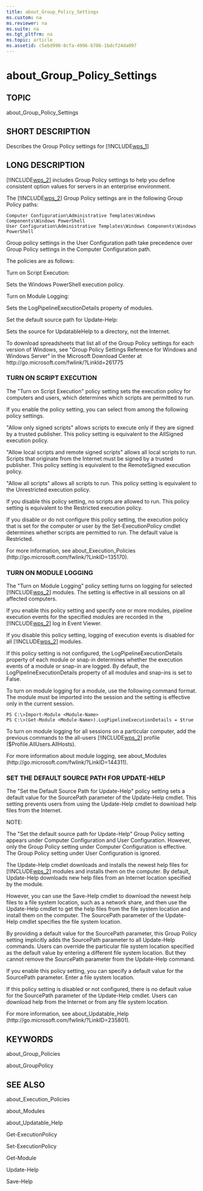 ```yaml
---
title: about_Group_Policy_Settings
ms.custom: na
ms.reviewer: na
ms.suite: na
ms.tgt_pltfrm: na
ms.topic: article
ms.assetid: c5ebd990-8cfa-4996-b706-1bdcf24da097
---
```

# about_Group_Policy_Settings
## TOPIC  
 about\_Group\_Policy\_Settings  
  
## SHORT DESCRIPTION  
 Describes the Group Policy settings for [!INCLUDE[wps_1]()]  
  
## LONG DESCRIPTION  
 [!INCLUDE[wps_2]()] includes Group Policy settings to help you define consistent option values for servers in an enterprise environment.  
  
 The [!INCLUDE[wps_2]()] Group Policy settings are in the following Group Policy paths:  
  
```  
Computer Configuration\Administrative Templates\Windows Components\Windows PowerShell  
User Configuration\Administrative Templates\Windows Components\Windows PowerShell      
```  
  
 Group policy settings in the User Configuration path take precedence over Group Policy settings in the Computer Configuration path.  
  
 The policies are as follows:  
  
 Turn on Script Execution:  
  
 Sets the Windows PowerShell execution policy.  
  
 Turn on Module Logging:  
  
 Sets the LogPipelineExecutionDetails property of modules.  
  
 Set the default source path for Update\-Help:  
  
 Sets the source for UpdatableHelp to a directory, not the Internet.  
  
 To download spreadsheets that list all of the Group Policy settings for each version of Windows, see "Group Policy Settings Reference for Windows and Windows Server" in the Microsoft Download Center at http:\/\/go.microsoft.com\/fwlink\/?LinkId\=261775  
  
### TURN ON SCRIPT EXECUTION  
 The "Turn on Script Execution" policy setting sets the execution policy for computers and users, which determines which scripts are permitted to run.  
  
 If you enable the policy setting, you can select from among the following policy settings.  
  
 "Allow only signed scripts" allows scripts to execute only if they are signed by a trusted publisher. This policy setting is equivalent to the AllSigned execution policy.  
  
 "Allow local scripts and remote signed scripts" allows all local scripts to run. Scripts that originate from the Internet must be signed by a trusted publisher. This policy setting is equivalent to the RemoteSigned execution policy.  
  
 "Allow all scripts" allows all scripts to run. This policy setting is equivalent to the Unrestricted execution policy.  
  
 If you disable this policy setting, no scripts are allowed to run. This policy setting is equivalent to the Restricted execution policy.  
  
 If you disable or do not configure this policy setting, the execution policy that is set for the computer or user by the Set\-ExecutionPolicy cmdlet determines whether scripts  are permitted to run. The default value is Restricted.  
  
 For more information, see about\_Execution\_Policies \(http:\/\/go.microsoft.com\/fwlink\/?LinkID\=135170\).  
  
### TURN ON MODULE LOGGING  
 The "Turn on Module Logging" policy setting turns on logging for selected [!INCLUDE[wps_2]()] modules. The setting is effective in all sessions on all affected computers.  
  
 If you enable this policy setting and specify one or more modules, pipeline execution events for the specified modules are recorded in the [!INCLUDE[wps_2]()] log in Event Viewer.  
  
 If you disable this policy setting, logging of execution events is disabled for all [!INCLUDE[wps_2]()] modules.  
  
 If this policy setting is not configured, the LogPipelineExecutionDetails property of each module or snap\-in determines whether the execution events of a module or snap\-in are logged. By default, the LogPipelineExecutionDetails property of all modules and snap\-ins is set to False.  
  
 To turn on module logging for a module, use the following command format. The module must be imported into the session and the setting is effective only in the current session.  
  
```  
PS C:\>Import-Module <Module-Name>  
PS C:\>(Get-Module <Module-Name>).LogPipelineExecutionDetails = $true  
```  
  
 To turn on module logging for all sessions on a particular computer, add the previous commands to the all\-users [!INCLUDE[wps_2]()] profile \($Profile.AllUsers.AllHosts\).  
  
 For more information about module logging, see about\_Modules \(http:\/\/go.microsoft.com\/fwlink\/?LinkID\=144311\).  
  
### SET THE DEFAULT SOURCE PATH FOR UPDATE\-HELP  
 The "Set the Default Source Path for Update\-Help" policy setting sets a default value for the SourcePath parameter of the Update\-Help cmdlet. This setting prevents users from using the Update\-Help cmdlet to download help files from the Internet.  
  
 NOTE:  
  
 The "Set the default source path for Update\-Help" Group Policy setting appears under Computer Configuration and User Configuration. However, only the Group Policy setting under Computer Configuration is effective. The Group Policy setting under User Configuration is ignored.  
  
 The Update\-Help cmdlet downloads and installs the newest help files for [!INCLUDE[wps_2]()] modules and installs them on the computer. By default, Update\-Help downloads new help files from an Internet location specified by the module.  
  
 However, you can use the Save\-Help cmdlet to download the newest help files to a file system location, such as a network share, and then use the Update\-Help cmdlet to get the help files from the file system location and install them on the computer. The SourcePath parameter of the Update\-Help cmdlet specifies the file system location.  
  
 By providing a default value for the SourcePath parameter, this Group Policy setting implicitly adds the SourcePath parameter to all Update\-Help commands. Users can override the particular file system location specified as the default value by entering a different file system location. But they cannot remove the SourcePath parameter from the Update\-Help command.  
  
 If you enable this policy setting, you can specify a default value for the SourcePath parameter. Enter a file system location.  
  
 If this policy setting is disabled or not configured, there is no default value for the SourcePath parameter of the Update\-Help cmdlet. Users can download help from the Internet or from any file system location.  
  
 For more information, see about\_Updatable\_Help \(http:\/\/go.microsoft.com\/fwlink\/?LinkID\=235801\).  
  
## KEYWORDS  
 about\_Group\_Policies  
  
 about\_GroupPolicy  
  
## SEE ALSO  
 about\_Execution\_Policies  
  
 about\_Modules  
  
 about\_Updatable\_Help  
  
 Get\-ExecutionPolicy  
  
 Set\-ExecutionPolicy  
  
 Get\-Module  
  
 Update\-Help  
  
 Save\-Help